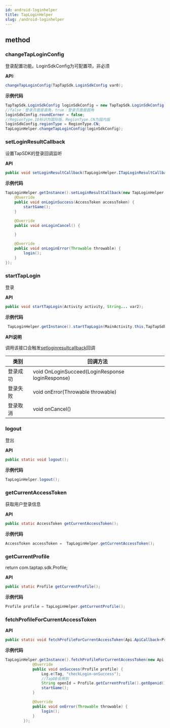```yaml
---
id: android-loginhelper
title: TapLoginHelper
slug: /android-loginhelper
---
```

## method


### changeTapLoginConfig

登录配置功能。LoginSdkConfig为可配置项，非必须  

**API:**

```java
changeTapLoginConfig(TapTapSdk.LoginSdkConfig var0);
```

**示例代码**

```java
TapTapSdk.LoginSdkConfig loginSdkConfig = new TapTapSdk.LoginSdkConfig();
//false：登录页面是直角，true：登录页面是圆角
loginSdkConfig.roundCorner = false;
//RegionType.IO标识为国际版，RegionType.CN为国内版
loginSdkConfig.regionType = RegionType.CN;
TapLoginHelper.changeTapLoginConfig(loginSdkConfig);
```

### setLoginResultCallback

设置TapSDK的登录回调监听  

**API**  

```java
public void setLoginResultCallback(TapLoginHelper.ITapLoginResultCallback var1);
```

**示例代码**

```java
TapLoginHelper.getInstance().setLoginResultCallback(new TapLoginHelper.ITapLoginResultCallback() {
    @Override
    public void onLoginSuccess(AccessToken accessToken) {
        startGame();
    }

    @Override
    public void onLoginCancel() {

    }

    @Override
    public void onLoginError(Throwable throwable) {
        login();
    }
});  
```

### startTapLogin

登录

**API**

```java
public void startTapLogin(Activity activity, String... var2);
```

**示例代码**

```java
 TapLoginHelper.getInstance().startTapLogin(MainActivity.this,TapTapSdk.SCOPE_PUIBLIC_PROFILE);
```

**API说明**  

调用该接口会触发[setloginresultcallback](#setloginresultcallback)回调

| 类别   | 回调方法                                             |
| ---- | ------------------------------------------------ |
| 登录成功 | void OnLoginSucceed(LoginResponse loginResponse) |
| 登录失败 | void onError(Throwable throwable)                |
| 登录取消 | void onCancel()                                  |

### logout

登出

**API**

```java
public static void logout();
```

**示例代码**

```java
TapLoginHelper.logout();
```

### getCurrentAccessToken

获取用户登录信息

**API**

```java
public static AccessToken getCurrentAccessToken();
```

**示例代码**

```java
AccessToken accessToken =  TapLoginHelper.getCurrentAccessToken();
```

### getCurrentProfile

return com.taptap.sdk.Profile;

**API**

```java
public static Profile getCurrentProfile();
```

**示例代码**

```java
Profile profile = TapLoginHelper.getCurrentProfile();
```

### fetchProfileForCurrentAccessToken

**API**

```java
public static void fetchProfileForCurrentAccessToken(Api.ApiCallback<Profile>);
```

**示例代码**

```java
TapLoginHelper.getInstance().fetchProfileForCurrentAccessToken(new Api.ApiCallback<Profile>() {
            @Override
            public void onSuccess(Profile profile) {
                Log.e(Tag, "checkLogin-onSuccess");
                //TapDB会用到
                String openId = Profile.getCurrentProfile().getOpenid();
                startGame();
            }

            @Override
            public void onError(Throwable throwable) {
                login();
            }
        });
```

